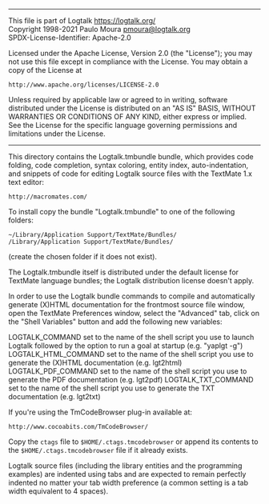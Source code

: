 ________________________________________________________________________

This file is part of Logtalk <https://logtalk.org/>  
Copyright 1998-2021 Paulo Moura <pmoura@logtalk.org>  
SPDX-License-Identifier: Apache-2.0

Licensed under the Apache License, Version 2.0 (the "License");
you may not use this file except in compliance with the License.
You may obtain a copy of the License at

    http://www.apache.org/licenses/LICENSE-2.0

Unless required by applicable law or agreed to in writing, software
distributed under the License is distributed on an "AS IS" BASIS,
WITHOUT WARRANTIES OR CONDITIONS OF ANY KIND, either express or implied.
See the License for the specific language governing permissions and
limitations under the License.
________________________________________________________________________


This directory contains the Logtalk.tmbundle bundle, which provides code 
folding, code completion, syntax coloring, entity index, auto-indentation, 
and snippets of code for editing Logtalk source files with the TextMate 1.x 
text editor: 

	http://macromates.com/

To install copy the bundle "Logtalk.tmbundle" to one of the following 
folders:

	~/Library/Application Support/TextMate/Bundles/
	/Library/Application Support/TextMate/Bundles/

(create the chosen folder if it does not exist).

The Logtalk.tmbundle itself is distributed under the default license for
TextMate language bundles; the Logtalk distribution license doesn't apply.

In order to use the Logtalk bundle commands to compile and automatically 
generate (X)HTML documentation for the frontmost source file window, open 
the TextMate Preferences window, select the "Advanced" tab, click on the 
"Shell Variables" button and add the following new variables:

LOGTALK_COMMAND
	set to the name of the shell script you use to launch Logtalk 
	followed by the option to run a goal at startup (e.g. "yaplgt -g")
LOGTALK_HTML_COMMAND
	set to the name of the shell script you use to generate the (X)HTML 
	documentation (e.g. lgt2html)
LOGTALK_PDF_COMMAND
	set to the name of the shell script you use to generate the PDF 
	documentation (e.g. lgt2pdf)
LOGTALK_TXT_COMMAND
	set to the name of the shell script you use to generate the TXT 
	documentation (e.g. lgt2txt)

If you're using the TmCodeBrowser plug-in available at:

	http://www.cocoabits.com/TmCodeBrowser/

Copy the `ctags` file to `$HOME/.ctags.tmcodebrowser` or append its
contents to the `$HOME/.ctags.tmcodebrowser` file if it already exists.

Logtalk source files (including the library entities and the programming
examples) are indented using tabs and are expected to remain perfectly 
indented no matter your tab width preference (a common setting is a tab
width equivalent to 4 spaces).
